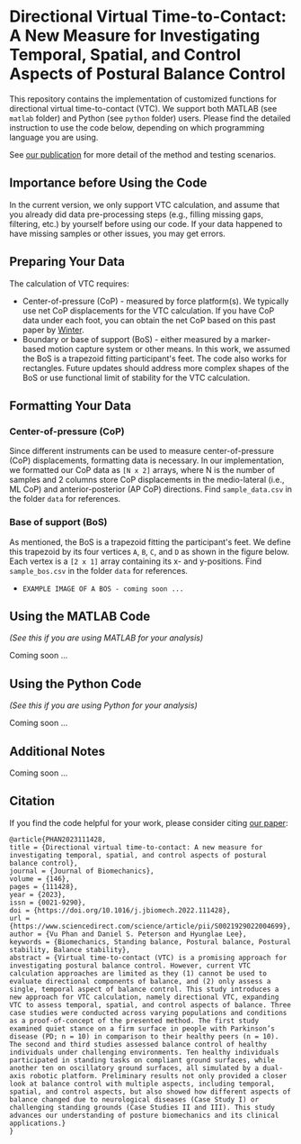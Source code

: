 # Directional Virtual Time-to-Contact: A New Measure for Investigating Temporal, Spatial, and Control Aspects of Postural Balance Control

This repository contains the implementation of customized functions for directional virtual time-to-contact (VTC). We support both MATLAB (see `matlab` folder) and Python (see `python` folder) users. Please find the detailed instruction to use the code below, depending on which programming language you are using.

See [our publication](https://www.sciencedirect.com/science/article/pii/S0021929022004699) for more detail of the method and testing scenarios. 

## Importance before Using the Code
In the current version, we only support VTC calculation, and assume that you already did data pre-processing steps (e.g., filling missing gaps, filtering, etc.) by yourself before using our code. If your data happened to have missing samples or other issues, you may get errors.

## Preparing Your Data
The calculation of VTC requires:
- Center-of-pressure (CoP) - measured by force platform(s). We typically use net CoP displacements for the VTC calculation. If you have CoP data under each foot, you can obtain the net CoP based on this past paper by [Winter](https://www.sciencedirect.com/science/article/pii/0966636296828499). 
- Boundary or base of support (BoS) - either measured by a marker-based motion capture system or other means. In this work, we assumed the BoS is a trapezoid fitting participant's feet. The code also works for rectangles. Future updates should address more complex shapes of the BoS or use functional limit of stability for the VTC calculation.

## Formatting Your Data
### Center-of-pressure (CoP)

Since different instruments can be used to measure center-of-pressure (CoP) displacements, formatting data is necessary. In our implementation, we formatted our CoP data as `[N x 2]` arrays, where N is the number of samples and 2 columns store CoP displacements in the medio-lateral (i.e., ML CoP) and anterior-posterior (AP CoP) directions. Find `sample_data.csv` in the folder `data` for references.

### Base of support (BoS)

As mentioned, the BoS is a trapezoid fitting the participant's feet. We define this trapezoid by its four vertices `A`, `B`, `C`, and `D` as shown in the figure below. Each vertex is a `[2 x 1]` array containing its x- and y-positions. Find `sample_bos.csv` in the folder `data` for references.

- `EXAMPLE IMAGE OF A BOS - coming soon ...`

## Using the MATLAB Code
*(See this if you are using MATLAB for your analysis)*

Coming soon ...


## Using the Python Code
*(See this if you are using Python for your analysis)*

Coming soon ...

## Additional Notes

Coming soon ...

## Citation

If you find the code helpful for your work, please consider citing [our paper](https://www.sciencedirect.com/science/article/pii/S0021929022004699):
```
@article{PHAN2023111428,
title = {Directional virtual time-to-contact: A new measure for investigating temporal, spatial, and control aspects of postural balance control},
journal = {Journal of Biomechanics},
volume = {146},
pages = {111428},
year = {2023},
issn = {0021-9290},
doi = {https://doi.org/10.1016/j.jbiomech.2022.111428},
url = {https://www.sciencedirect.com/science/article/pii/S0021929022004699},
author = {Vu Phan and Daniel S. Peterson and Hyunglae Lee},
keywords = {Biomechanics, Standing balance, Postural balance, Postural stability, Balance stability},
abstract = {Virtual time-to-contact (VTC) is a promising approach for investigating postural balance control. However, current VTC calculation approaches are limited as they (1) cannot be used to evaluate directional components of balance, and (2) only assess a single, temporal aspect of balance control. This study introduces a new approach for VTC calculation, namely directional VTC, expanding VTC to assess temporal, spatial, and control aspects of balance. Three case studies were conducted across varying populations and conditions as a proof-of-concept of the presented method. The first study examined quiet stance on a firm surface in people with Parkinson’s disease (PD; n = 10) in comparison to their healthy peers (n = 10). The second and third studies assessed balance control of healthy individuals under challenging environments. Ten healthy individuals participated in standing tasks on compliant ground surfaces, while another ten on oscillatory ground surfaces, all simulated by a dual-axis robotic platform. Preliminary results not only provided a closer look at balance control with multiple aspects, including temporal, spatial, and control aspects, but also showed how different aspects of balance changed due to neurological diseases (Case Study I) or challenging standing grounds (Case Studies II and III). This study advances our understanding of posture biomechanics and its clinical applications.}
}
```


